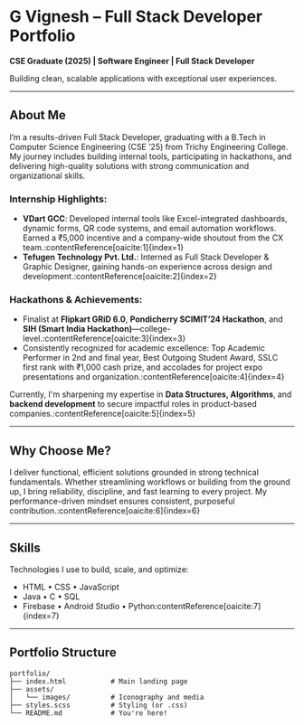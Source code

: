 #  G Vignesh – Full Stack Developer Portfolio

**CSE Graduate (2025) | Software Engineer | Full Stack Developer**

Building clean, scalable applications with exceptional user experiences.

---

##  About Me

I’m a results-driven Full Stack Developer, graduating with a B.Tech in Computer Science Engineering (CSE ’25) from Trichy Engineering College. My journey includes building internal tools, participating in hackathons, and delivering high-quality solutions with strong communication and organizational skills.

### Internship Highlights:
- **VDart GCC**: Developed internal tools like Excel-integrated dashboards, dynamic forms, QR code systems, and email automation workflows. Earned a ₹5,000 incentive and a company-wide shoutout from the CX team.:contentReference[oaicite:1]{index=1}
- **Tefugen Technology Pvt. Ltd.**: Interned as Full Stack Developer & Graphic Designer, gaining hands-on experience across design and development.:contentReference[oaicite:2]{index=2}

### Hackathons & Achievements:
- Finalist at **Flipkart GRiD 6.0**, **Pondicherry SCIMIT’24 Hackathon**, and **SIH (Smart India Hackathon)**—college-level.:contentReference[oaicite:3]{index=3}
- Consistently recognized for academic excellence: Top Academic Performer in 2nd and final year, Best Outgoing Student Award, SSLC first rank with ₹1,000 cash prize, and accolades for project expo presentations and organization.:contentReference[oaicite:4]{index=4}

Currently, I'm sharpening my expertise in **Data Structures, Algorithms**, and **backend development** to secure impactful roles in product-based companies.:contentReference[oaicite:5]{index=5}

---

##  Why Choose Me?

I deliver functional, efficient solutions grounded in strong technical fundamentals. Whether streamlining workflows or building from the ground up, I bring reliability, discipline, and fast learning to every project. My performance-driven mindset ensures consistent, purposeful contribution.:contentReference[oaicite:6]{index=6}

---

##  Skills

Technologies I use to build, scale, and optimize:

- HTML • CSS • JavaScript
- Java • C • SQL
- Firebase • Android Studio • Python:contentReference[oaicite:7]{index=7}

---

##  Portfolio Structure

```plaintext
portfolio/
├── index.html           # Main landing page
├── assets/
│   └── images/          # Iconography and media
├── styles.scss          # Styling (or .css)
└── README.md            # You're here!
